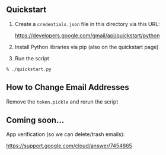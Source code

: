 ## Quickstart

1. Create a `credentials.json` file in this directory via this URL:

   https://developers.google.com/gmail/api/quickstart/python

1. Install Python libraries via pip (also on the quickstart page)

1. Run the script

```
% ./quickstart.py
```

## How to Change Email Addresses

Remove the `token.pickle` and rerun the script

## Coming soon...

App verification (so we can delete/trash emails):

https://support.google.com/cloud/answer/7454865
